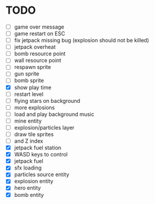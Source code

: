 
TODO
====
- [ ] game over message
- [ ] game restart on ESC
- [ ] fix jetpack missing bug (explosion should not be killed)
- [ ] jetpack overheat
- [ ] bomb resource point
- [ ] wall resource point
- [ ] respawn sprite
- [ ] gun sprite
- [ ] bomb sprite
- [x] show play time
- [ ] restart level
- [ ] flying stars on background
- [ ] more explosions
- [ ] load and play background music
- [ ] mine entity
- [ ] explosion/particles layer
- [ ] draw tile sprites
- [ ] and Z index
- [x] jetpack fuel station
- [x] WASD keys to control
- [x] jetpack fuel
- [x] sfx loading
- [x] particles source entity
- [x] explosion entity
- [x] hero entity
- [x] bomb entity
